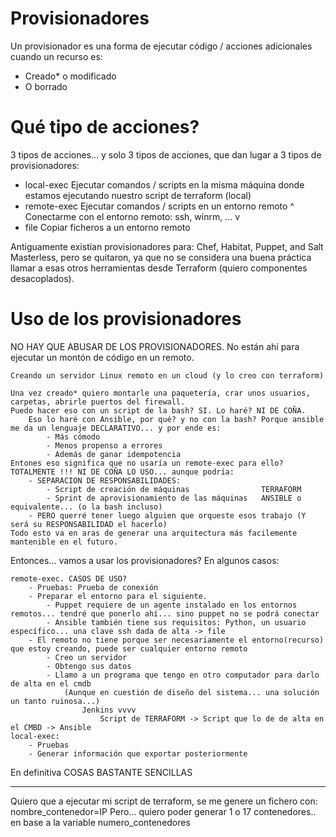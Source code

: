# Provisionadores

Un provisionador es una forma de ejecutar código / acciones adicionales
cuando un recurso es:
- Creado* o modificado
- O borrado

# Qué tipo de acciones?

3 tipos de acciones... y solo 3 tipos de acciones, que dan lugar a 3 tipos de provisionadores:
- local-exec    Ejecutar comandos / scripts en la misma máquina donde estamos ejecutando nuestro script de terraform (local)
- remote-exec   Ejecutar comandos / scripts en un entorno remoto
                ^
            Conectarme con el entorno remoto: ssh, winrm, ...
                v
- file          Copiar ficheros a un entorno remoto

Antiguamente existían provisionadores para: Chef, Habitat, Puppet, and Salt Masterless, pero se quitaron, ya que no se considera
una buena práctica llamar a esas otros herramientas desde Terraform (quiero componentes desacoplados).

# Uso de los provisionadores

NO HAY QUE ABUSAR DE LOS PROVISIONADORES. No están ahí para ejecutar un montón de código en un remoto.

    Creando un servidor Linux remoto en un cloud (y lo creo con terraform)
    
    Una vez creado* quiero montarle una paquetería, crar unos usuarios, carpetas, abrirle puertos del firewall.
    Puedo hacer eso con un script de la bash? SI. Lo haré? NI DE COÑA.
        Eso lo haré con Ansible, por qué? y no con la bash? Porque ansible me da un lenguaje DECLARATIVO... y por ende es:
            - Más cómodo
            - Menos propenso a errores
            - Además de ganar idempotencia
    Entones eso significa que no usaría un remote-exec para ello? TOTALMENTE !!! NI DE COÑA LO USO... aunque podría:
        - SEPARACION DE RESPONSABILIDADES:
            - Script de creación de máquinas                TERRAFORM
            - Sprint de aprovisionamiento de las máquinas   ANSIBLE o equivalente... (o la bash incluso)
        - PERO querré tener luego alguien que orqueste esos trabajo (Y será su RESPONSABILIDAD el hacerlo)
    Todo esto va en aras de generar una arquitectura más facilemente mantenible en el futuro.

Entonces... vamos a usar los provisionadores? En algunos casos:

    remote-exec. CASOS DE USO?
        - Pruebas: Prueba de conexión
        - Preparar el entorno para el siguiente.
            - Puppet requiere de un agente instalado en los entornos remotos... tendré que ponerlo ahí... sino puppet no se podrá conectar
            - Ansible también tiene sus requisitos: Python, un usuario específico... una clave ssh dada de alta -> file
        - El remoto no tiene porque ser necesariamente el entorno(recurso) que estoy creando, puede ser cualquier entorno remoto
            - Creo un servidor
            - Obtengo sus datos
            - Llamo a un programa que tengo en otro computador para darlo de alta en el cmdb
                (Aunque en cuestión de diseño del sistema... una solución un tanto ruinosa...)
                    Jenkins vvvv
                        Script de TERRAFORM -> Script que lo de de alta en el CMBD -> Ansible
    local-exec: 
        - Pruebas
        - Generar información que exportar posteriormente

En definitiva COSAS BASTANTE SENCILLAS
    
---

Quiero que a ejecutar mi script de terraform, se me genere un fichero con:
nombre_contenedor=IP
Pero... quiero poder generar 1 o 17 contenedores.. en base a la variable numero_contenedores
